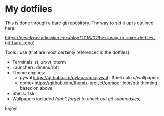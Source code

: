 # My dotfiles

This is done through a bare git repository. The way to set it up is outlined here:

<https://developer.atlassian.com/blog/2016/02/best-way-to-store-dotfiles-git-bare-repo/>

Tools I use (that are most certainly referenced in the dotfiles):

- Terminals: st, urxvt, xterm
- Launchers: dmenu/rofi
- Theme engines:
    - pywal <https://github.com/dylanaraps/pywal> : Shell colors/wallpapers
    - oomox <https://github.com/themix-project/oomox> : Icon/gtk theming based on above
- Shells: zsh
- Wallpapers included *(don't forget to check out git submodules)*

Enjoy!
